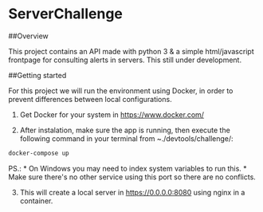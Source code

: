 # ServerChallenge

##Overview

This project contains an API made with python 3 & a simple html/javascript frontpage for consulting alerts in servers. This still under development.

##Getting started

For this project we will run the environment using Docker, in order to prevent differences between local configurations.

1) Get Docker for your system in https://www.docker.com/

2) After instalation, make sure the app is running, then execute the following command in your terminal from ~./devtools/challenge/:
```bash
docker-compose up
```
PS.: * On Windows you may need to index system variables to run this.
     * Make sure there's no other service using this port so there are no conflicts.

3) This will create a local server in https://0.0.0.0:8080 using nginx in a container. 

